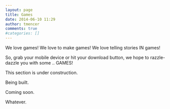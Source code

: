 ```yaml
---
layout: page
title: Games
date: 2014-06-10 11:29
author: tmencer
comments: true
#categories: []
---
```

We love games! We love to make games! We love telling stories IN games!

So, grab your mobile device or hit your download button, we hope to razzle-dazzle you with some .. GAMES!

This section is under construction.

Being built.

Coming soon.

Whatever.
